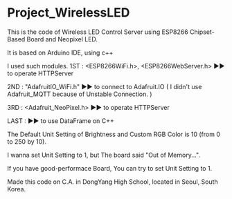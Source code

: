 # Project_WirelessLED
This is the code of Wireless LED Control Server using ESP8266 Chipset-Based Board and Neopixel LED.

It is based on Arduino IDE, using c++


I used such modules.
1ST :  <ESP8266WiFi.h>, <ESP8266WebServer.h> ▶▶ to operate HTTPServer

2ND :  "AdafruitIO_WiFi.h" ▶▶ to connect to Adafruit.IO ( I didn't use Adafruit_MQTT because of Unstable Connection. )

3RD :  <Adafruit_NeoPixel.h> ▶▶ to operate HTTPServer

LAST : <map> ▶▶ to use DataFrame on C++


The Default Unit Setting of Brightness and Custom RGB Color is 10 (from 0 to 250 by 10).

I wanna set Unit Setting to 1, but The board said "Out of Memory...".

If you have good-performace Board, You can try to set Unit Setting to 1.


Made this code on C.A. in DongYang High School, located in Seoul, South Korea.
